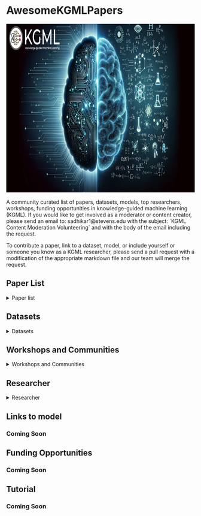 # AwesomeKGMLPapers
<p align="center">
<img src="assets/kgml_bg.png" alt="Image" width="900" height="450">
</p>
A community curated list of papers, datasets, models,  top researchers, workshops, funding opportunities in knowledge-guided machine learning (KGML). If you would like to get involved as a moderator or content creator, please send an email to: sadhikar1@stevens.edu with the subject: `KGML Content Moderation Volunteering` and with the body of the email including the request.

To contribute a paper, link to a dataset, model, or include yourself or someone you know as a KGML researcher, please send a pull request with a modification of the appropriate markdown file and our team will merge the request.

## Paper List
<details>
<summary> Paper list </summary>

| Pub. Date | Paper Title | Knowledge Format | Knowledge Type | Knowledge-ML Integration | Method of Knowledge-Guidance | Scientific Use-Case | Application Domain |
|------------|-------------|------------------|--------------------|--------------------------|-----------------------------|------------------------|--------------------|
| 02/01/2019 | [Physics-informed neural networks: A deep learning framework for solving forward and inverse problems involving nonlinear partial differential equations](https://www.sciencedirect.com/science/article/pii/S0021999118307125) | PDE | Perfect | ML-Centric | Learning | Forward Modeling; Inverse Modeling | |
| 07/29/2023 | [Physics-Informed Neural Operator for Learning Partial Differential Equations](https://arxiv.org/pdf/2111.03794) | PDE | Perfect | ML-Centric | Learning; Test-time optimization | Forward Modeling; Inverse Modeling; | |
| 12/06/2020 | [PhiFlow: A Differentiable PDE Solving Framework for Deep Learning via Physical Simulations](https://montrealrobotics.ca/diffcvgp/assets/papers/3.pdf) | PDE | Perfect | Hybrid-Modeling | Learning | Forward Modeling | |
| 08/16/2020 | [Combining Differentiable PDE Solvers and Graph Neural Networks for Fluid Flow Prediction](https://arxiv.org/abs/2007.04439) | Mechanistic Models | Imperfect and Partial | Hybrid-Modeling | Learning | Downscaling | |
| 12/10/2018 | [Incorporating Prior Domain Knowledge into Deep Neural Networks](https://ieeexplore.ieee.org/document/8621955) | Equations/Rules | Imperfect and Partial | ML-Centric | Learning | Forward Modeling | |
| 09/28/2021 | [Physics-Guided Neural Network (PGNN): An Application in Lake Temperature Modeling](https://arxiv.org/pdf/1710.11431) | | | | | |  |
| 04/01/2023 | [A physics-informed diffusion model for high-fidelity flow field reconstruction](https://www.sciencedirect.com/science/article/pii/S0021999123000670) | PDE | Perfect | ML-Centric | Learning | Forward Modeling; Generative Modeling |  |
| 04/15/2019 | [AI Feynman: A physics-inspired method for symbolic regression](https://www.science.org/doi/pdf/10.1126/sciadv.aay2631?fbclid=IwAR17FgGlF8KQTzQfBUxUI93dZPamVDCty_ReNY9iwvCnecrKZvLxt_-Q4gM) | Equations/Rules; Symmetries |  | Hybrid-Modeling | Learning | Equation Discovery | |
| 05/07/2024 | [PINNsFormer: A Transformer-Based Framework For Physics-Informed Neural Networks](https://arxiv.org/abs/2307.11833) | PDE | Perfect | ML-Centric | Learning| Forward Modeling; Inverse Modeling | |
| 10/02/2023 | [PhysDiff: Physics-Guided Human Motion Diffusion Model](https://openaccess.thecvf.com/content/ICCV2023/papers/Yuan_PhysDiff_Physics-Guided_Human_Motion_Diffusion_Model_ICCV_2023_paper.pdf) | Equations/Rules | Imerfect | ML-Centric | Learning | Generative Modeling | |
| 02/16/2025 | [Physics-Informed Diffusion Models](https://arxiv.org/pdf/2403.14404) | PDE | Perfect | ML-Centric | Learning | Forward Modeling; Inverse Modeling; Generative Modeling | |
| 07/23/2022 | [Physics-Informed Long-Sequence Forecasting From Multi-Resolution Spatiotemporal Data](https://www.ijcai.org/proceedings/2022/0304.pdf) | PDE; Equations | Perfect | ML-Centric | Architecture | Forward Modeling | |
| 06/09/2023 | [Physics-informed neural networks for modeling physiological time series for cuffless blood pressure estimation](https://www.nature.com/articles/s41746-023-00853-4) | Equations/Rules;| Perfect | ML-Centric | Learning | Forward Modeling | |
</details>


## Datasets
<details>
<summary> Datasets</summary>

- [**ΦFlow**](https://tum-pbs.github.io/PhiFlow/)
- [**PDEArena**](https://github.com/pdearena/pdearena)
- [**The Well**](https://polymathic-ai.org/the_well/)
- [**Johns Hopkins Turbulence Database**](https://turbulence.idies.jhu.edu/home)
- [**BLASTNet Simulation Dataset**](https://blastnet.github.io/datasets)
</details>

## Workshops and Communities
<details>
<summary> Workshops and Communities</summary>

- **[KGML Workshop Webpage](https://sites.google.com/vt.edu/kgml-bridge-aaai-25/home)**

- **[AI4Science](https://ai4sciencecommunity.github.io/)**

- **[SciML Oden Institute](https://sites.utexas.edu/scimlworkshop/)**

</details>

## Researcher

<details>
<summary> Researcher</summary>

- **George Em Karniadakis** (Brown University)  
- **Maziar Raissi** (UC Boulder)  
- **Anuj Karpatne** (Virginia Tech)  
- **Vipin Kumar** (University of Minnesota)  
- **Xiaowei Jia** (University of Pittsburgh)  
- **Christopher Rackauckas** (MIT)  
- **Arka Daw** (ORNL)  
- **Ramakrishnan Kannan** (ORNL)  
- **Paris Perdikaris** (University of Pennsylvania)  
- **Licheng Liu** (University of Minnesota)  
- **Alexander Rodriguez** (University of Michigan, Ann Arbor)  
- **Aditya Prakash** (Georgia Tech)  
- **Nikhil Muralidhar** (Stevens Institute of Technology) 
</details>

## Links to model
### Coming Soon

## Funding Opportunities
### Coming Soon



## Tutorial
### Coming Soon

